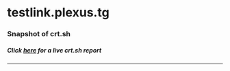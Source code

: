 # testlink.plexus.tg
### Snapshot of crt.sh
##### Click [here](https://crt.sh/?q=06F10F38A0801E1C9C6BD75DDC2F0B2D5700F962C052CEC29DFB9E0E5E9654ED) for a live crt.sh report

---
